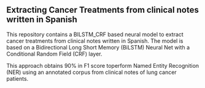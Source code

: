 <h2> Extracting Cancer Treatments from clinical notes written in Spanish</h2>
This repository contains a BILSTM_CRF based neural model to extract cancer treatments from clinical notes written in Spanish. The model is based on a Bidirectional Long Short Memory (BiLSTM) Neural Net with a Conditional Random Field (CRF) layer.

This  approach  obtains  90%  in  F1  score  toperform Named Entity Recognition (NER) using an annotated corpus from clinical notes of lung cancer patients.
